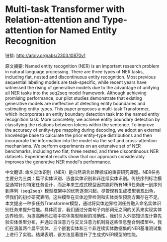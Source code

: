 # Multi-task Transformer with Relation-attention and Type-attention for Named Entity Recognition

链接: http://arxiv.org/abs/2303.10870v1

原文摘要:
Named entity recognition (NER) is an important research problem in natural
language processing. There are three types of NER tasks, including flat, nested
and discontinuous entity recognition. Most previous sequential labeling models
are task-specific, while recent years have witnessed the rising of generative
models due to the advantage of unifying all NER tasks into the seq2seq model
framework. Although achieving promising performance, our pilot studies
demonstrate that existing generative models are ineffective at detecting entity
boundaries and estimating entity types. This paper proposes a multi-task
Transformer, which incorporates an entity boundary detection task into the
named entity recognition task. More concretely, we achieve entity boundary
detection by classifying the relations between tokens within the sentence. To
improve the accuracy of entity-type mapping during decoding, we adopt an
external knowledge base to calculate the prior entity-type distributions and
then incorporate the information into the model via the self and
cross-attention mechanisms. We perform experiments on an extensive set of NER
benchmarks, including two flat, three nested, and three discontinuous NER
datasets. Experimental results show that our approach considerably improves the
generative NER model's performance.

中文翻译:
命名实体识别（NER）是自然语言处理领域的重要研究课题。NER任务主要分为三类：扁平实体识别、嵌套实体识别和非连续实体识别。传统序列标注模型通常针对特定任务设计，而近年来生成式模型因其能将所有NER任务统一到序列到序列（seq2seq）模型框架中的优势逐渐兴起。尽管现有生成模型表现出色，但我们的初步研究表明，这些模型在实体边界检测和实体类型预测方面存在不足。本文提出一种多任务Transformer模型，通过将实体边界检测任务融入命名实体识别任务来提升性能。具体而言，我们通过分类句子内部词元之间的关系来实现实体边界检测。为提高解码过程中实体类型映射的准确性，我们引入外部知识库计算先验实体类型分布，并通过自注意力与交叉注意力机制将这些信息整合到模型中。我们在涵盖两个扁平实体、三个嵌套实体和三个非连续实体数据集的NER基准测试集上进行了实验。结果表明，该方法显著提升了生成式NER模型的性能。
